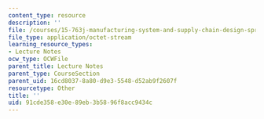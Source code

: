 ```yaml
---
content_type: resource
description: ''
file: /courses/15-763j-manufacturing-system-and-supply-chain-design-spring-2005/91cde358e30e89eb3b5896f8acc9434c_TNG_SCG_BASE.xls
file_type: application/octet-stream
learning_resource_types:
- Lecture Notes
ocw_type: OCWFile
parent_title: Lecture Notes
parent_type: CourseSection
parent_uid: 16cd8037-8a80-d9e3-5548-d52ab9f2607f
resourcetype: Other
title: ''
uid: 91cde358-e30e-89eb-3b58-96f8acc9434c
---
```

